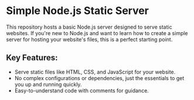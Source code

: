 
# Simple Node.js Static Server

This repository hosts a basic Node.js server designed to serve static websites. If you're new to Node.js and want to learn how to create a simple server for hosting your website's files, this is a perfect starting point.

## Key Features:

 - Serve static files like HTML, CSS, and JavaScript for your website.
 - No complex configurations or dependencies, just the essentials to get you up and running quickly.
 - Easy-to-understand code with comments for guidance.

